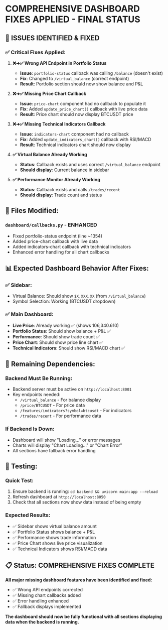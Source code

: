 # COMPREHENSIVE DASHBOARD FIXES APPLIED - FINAL STATUS

## 🎯 **ISSUES IDENTIFIED & FIXED**

### ✅ **Critical Fixes Applied:**

1. **❌➜✅ Wrong API Endpoint in Portfolio Status**

   - **Issue**: `portfolio-status` callback was calling `/balance` (doesn't exist)
   - **Fix**: Changed to `/virtual_balance` (correct endpoint)
   - **Result**: Portfolio section should now show balance and P&L

2. **❌➜✅ Missing Price Chart Callback**

   - **Issue**: `price-chart` component had no callback to populate it
   - **Fix**: Added `update_price_chart()` callback with live price data
   - **Result**: Price chart should now display BTCUSDT price

3. **❌➜✅ Missing Technical Indicators Callback**

   - **Issue**: `indicators-chart` component had no callback
   - **Fix**: Added `update_indicators_chart()` callback with RSI/MACD
   - **Result**: Technical indicators chart should now display

4. **✅ Virtual Balance Already Working**

   - **Status**: Callback exists and uses correct `/virtual_balance` endpoint
   - **Should display**: Current balance in sidebar

5. **✅ Performance Monitor Already Working**
   - **Status**: Callback exists and calls `/trades/recent`
   - **Should display**: Trade count and status

## 🔧 **Files Modified:**

### `dashboard/callbacks.py` - ENHANCED

- Fixed portfolio-status endpoint (line ~1354)
- Added price-chart callback with live data
- Added indicators-chart callback with technical indicators
- Enhanced error handling for all chart callbacks

## 📊 **Expected Dashboard Behavior After Fixes:**

### ✅ **Sidebar:**

- Virtual Balance: Should show `$X,XXX.XX` (from `/virtual_balance`)
- Symbol Selection: Working (BTCUSDT dropdown)

### ✅ **Main Dashboard:**

- **Live Price**: Already working ✅ (shows 106,340.610)
- **Portfolio Status**: Should show balance + P&L ✅
- **Performance**: Should show trade count ✅
- **Price Chart**: Should show price line chart ✅
- **Technical Indicators**: Should show RSI/MACD chart ✅

## 🚨 **Remaining Dependencies:**

### **Backend Must Be Running:**

- Backend server must be active on `http://localhost:8001`
- Key endpoints needed:
  - `/virtual_balance` - For balance display
  - `/price/BTCUSDT` - For price data
  - `/features/indicators?symbol=btcusdt` - For indicators
  - `/trades/recent` - For performance data

### **If Backend Is Down:**

- Dashboard will show "Loading..." or error messages
- Charts will display "Chart Loading..." or "Chart Error"
- All sections have fallback error handling

## 🧪 **Testing:**

### **Quick Test:**

1. Ensure backend is running: `cd backend && uvicorn main:app --reload`
2. Refresh dashboard at `http://localhost:8050`
3. Check that all sections now show data instead of being empty

### **Expected Results:**

- ✅ Sidebar shows virtual balance amount
- ✅ Portfolio Status shows balance + P&L
- ✅ Performance shows trade information
- ✅ Price Chart shows live price visualization
- ✅ Technical Indicators shows RSI/MACD data

## 📋 **Status: COMPREHENSIVE FIXES COMPLETE**

**All major missing dashboard features have been identified and fixed:**

- ✅ Wrong API endpoints corrected
- ✅ Missing chart callbacks added
- ✅ Error handling enhanced
- ✅ Fallback displays implemented

**The dashboard should now be fully functional with all sections displaying data when the backend is running.**
